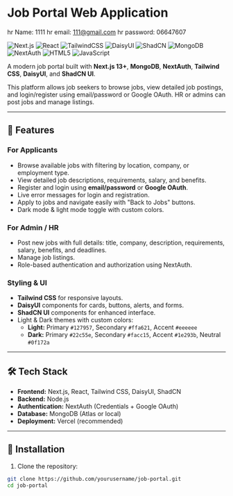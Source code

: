 # Job Portal Web Application

hr Name: 1111
hr email: 111@gmail.com
hr password: 06647607

![Next.js](https://img.shields.io/badge/Next.js-000000?logo=next.js&logoColor=white&style=flat-square)
![React](https://img.shields.io/badge/React-61DAFB?logo=react&logoColor=black&style=flat-square)
![TailwindCSS](https://img.shields.io/badge/TailwindCSS-06B6D4?logo=tailwind-css&logoColor=white&style=flat-square)
![DaisyUI](https://img.shields.io/badge/DaisyUI-F7DF1E?logo=&logoColor=black&style=flat-square)
![ShadCN](https://img.shields.io/badge/ShadCN-000000?logo=&logoColor=white&style=flat-square)
![MongoDB](https://img.shields.io/badge/MongoDB-47A248?logo=mongodb&logoColor=white&style=flat-square)
![NextAuth](https://img.shields.io/badge/NextAuth-000000?logo=&logoColor=white&style=flat-square)
![HTML5](https://img.shields.io/badge/HTML5-E34F26?logo=html5&logoColor=white&style=flat-square)
![JavaScript](https://img.shields.io/badge/JavaScript-F7DF1E?logo=javascript&logoColor=black&style=flat-square)

A modern job portal built with **Next.js 13+**, **MongoDB**, **NextAuth**, **Tailwind CSS**, **DaisyUI**, and **ShadCN UI**.  

This platform allows job seekers to browse jobs, view detailed job postings, and login/register using email/password or Google OAuth. HR or admins can post jobs and manage listings.

---

## 🚀 Features

### For Applicants
- Browse available jobs with filtering by location, company, or employment type.
- View detailed job descriptions, requirements, salary, and benefits.
- Register and login using **email/password** or **Google OAuth**.
- Live error messages for login and registration.
- Apply to jobs and navigate easily with "Back to Jobs" buttons.
- Dark mode & light mode toggle with custom colors.

### For Admin / HR
- Post new jobs with full details: title, company, description, requirements, salary, benefits, and deadlines.
- Manage job listings.
- Role-based authentication and authorization using NextAuth.

### Styling & UI
- **Tailwind CSS** for responsive layouts.
- **DaisyUI** components for cards, buttons, alerts, and forms.
- **ShadCN UI** components for enhanced interface.
- Light & Dark themes with custom colors:
  - **Light:** Primary `#127957`, Secondary `#ffa621`, Accent `#eeeeee`
  - **Dark:** Primary `#22c55e`, Secondary `#facc15`, Accent `#1e293b`, Neutral `#0f172a`

---

## 🛠 Tech Stack

- **Frontend:** Next.js, React, Tailwind CSS, DaisyUI, ShadCN
- **Backend:** Node.js
- **Authentication:** NextAuth (Credentials + Google OAuth)
- **Database:** MongoDB (Atlas or local)
- **Deployment:** Vercel (recommended)

---

## 🔧 Installation

1. Clone the repository:  
```bash
git clone https://github.com/yourusername/job-portal.git
cd job-portal

